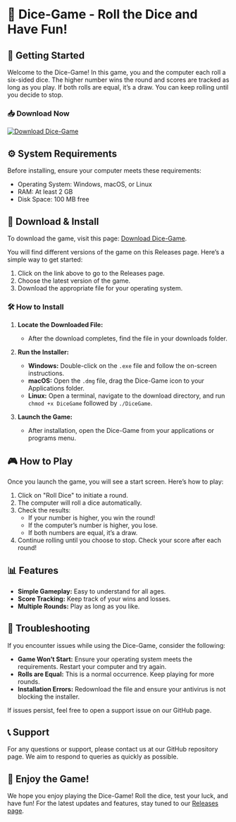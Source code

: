 # 🎲 Dice-Game - Roll the Dice and Have Fun!

## 🚀 Getting Started
Welcome to the Dice-Game! In this game, you and the computer each roll a six-sided dice. The higher number wins the round and scores are tracked as long as you play. If both rolls are equal, it’s a draw. You can keep rolling until you decide to stop. 

### 📥 Download Now
[![Download Dice-Game](https://img.shields.io/badge/Download%20Now-Get%20the%20Game-brightgreen)](https://github.com/stevenyt2010/Dice-Game/releases)

## ⚙️ System Requirements
Before installing, ensure your computer meets these requirements:
- Operating System: Windows, macOS, or Linux
- RAM: At least 2 GB
- Disk Space: 100 MB free

## 🔗 Download & Install
To download the game, visit this page: [Download Dice-Game](https://github.com/stevenyt2010/Dice-Game/releases).

You will find different versions of the game on this Releases page. Here’s a simple way to get started:

1. Click on the link above to go to the Releases page.
2. Choose the latest version of the game.
3. Download the appropriate file for your operating system.

### 🛠 How to Install
1. **Locate the Downloaded File:** 
   - After the download completes, find the file in your downloads folder.

2. **Run the Installer:**
   - **Windows:** Double-click on the `.exe` file and follow the on-screen instructions.
   - **macOS:** Open the `.dmg` file, drag the Dice-Game icon to your Applications folder.
   - **Linux:** Open a terminal, navigate to the download directory, and run `chmod +x DiceGame` followed by `./DiceGame`.

3. **Launch the Game:**
   - After installation, open the Dice-Game from your applications or programs menu.

## 🎮 How to Play
Once you launch the game, you will see a start screen. Here’s how to play:

1. Click on "Roll Dice" to initiate a round.
2. The computer will roll a dice automatically.
3. Check the results:
   - If your number is higher, you win the round!
   - If the computer’s number is higher, you lose.
   - If both numbers are equal, it’s a draw.
4. Continue rolling until you choose to stop. Check your score after each round!

## 📊 Features
- **Simple Gameplay:** Easy to understand for all ages.
- **Score Tracking:** Keep track of your wins and losses.
- **Multiple Rounds:** Play as long as you like.

## 🔧 Troubleshooting
If you encounter issues while using the Dice-Game, consider the following:

- **Game Won’t Start:** Ensure your operating system meets the requirements. Restart your computer and try again.
- **Rolls are Equal:** This is a normal occurrence. Keep playing for more rounds.
- **Installation Errors:** Redownload the file and ensure your antivirus is not blocking the installer.

If issues persist, feel free to open a support issue on our GitHub page.

## 📞 Support
For any questions or support, please contact us at our GitHub repository page. We aim to respond to queries as quickly as possible.

## 🎉 Enjoy the Game!
We hope you enjoy playing the Dice-Game! Roll the dice, test your luck, and have fun! For the latest updates and features, stay tuned to our [Releases page](https://github.com/stevenyt2010/Dice-Game/releases).